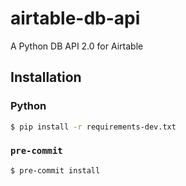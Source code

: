 # airtable-db-api
A Python DB API 2.0 for Airtable

## Installation
### Python
```bash
$ pip install -r requirements-dev.txt
```

### `pre-commit`
```bash
$ pre-commit install
```
